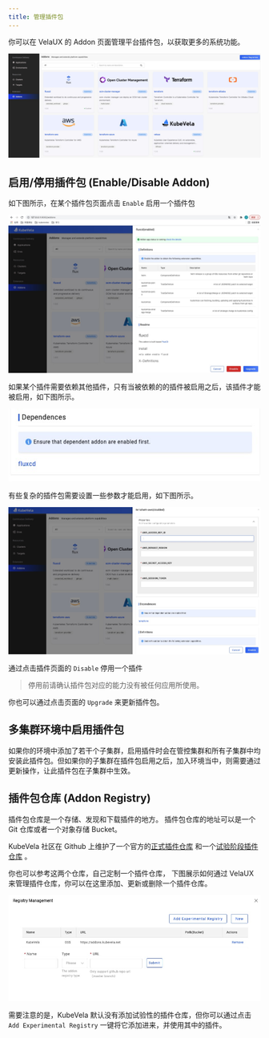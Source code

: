 ```yaml
---
title: 管理插件包
---
```

你可以在 VelaUX 的 Addon 页面管理平台插件包，以获取更多的系统功能。

![alt](../../../resources/addon-list.jpg)

## 启用/停用插件包 (Enable/Disable Addon)

如下图所示，在某个插件包页面点击 `Enable` 启用一个插件包

![alt](../../../resources/addon.jpg)

如果某个插件需要依赖其他插件，只有当被依赖的的插件被启用之后，该插件才能被启用，如下图所示。

![alt](../../../resources/addon-dependency.jpg)

有些复杂的插件包需要设置一些参数才能启用，如下图所示。

![alt](../../../resources/addon-parameter.jpg)

通过点击插件页面的 `Disable` 停用一个插件

> 停用前请确认插件包对应的能力没有被任何应用所使用。

你也可以通过点击页面的 `Upgrade` 来更新插件包。

## 多集群环境中启用插件包

如果你的环境中添加了若干个子集群，启用插件时会在管控集群和所有子集群中均安装此插件包。但如果你的子集群在插件包启用之后，加入环境当中，则需要通过更新操作，让此插件包在子集群中生效。

## 插件包仓库 (Addon Registry)

插件包仓库是一个存储、发现和下载插件的地方。 插件包仓库的地址可以是一个 Git 仓库或者一个对象存储 Bucket。

KubeVela 社区在 Github 上维护了一个官方的[正式插件仓库](https://github.com/kubevela/catalog/tree/master/addons) 和一个[试验阶段插件仓库](https://github.com/kubevela/catalog/tree/master/experimental) 。

你也可以参考这两个仓库，自己定制一个插件仓库， 下图展示如何通过 VelaUX 来管理插件仓库，你可以在这里添加、更新或删除一个插件仓库。

![alt](../../../resources/addon-registry.jpg)

需要注意的是，KubeVela 默认没有添加试验性的插件仓库，但你可以通过点击 `Add Experimental Registry` 一键将它添加进来，并使用其中的插件。

